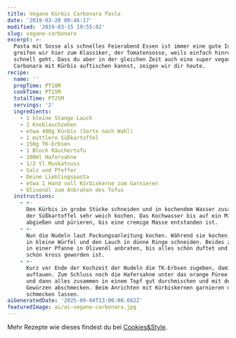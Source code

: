 ```yaml
---
title: Vegane Kürbis Carbonara Pasta
date: '2019-03-20 09:46:17'
modified: '2019-03-15 19:55:02'
slug: vegane-carbonara
excerpt: >-
  Pasta mit Sosse als schnelles Feierabend Essen ist immer eine gute Idee. Meist
  greifen wir hier zum Klassiker, der Tomatensosse, weils einfach hinreissend
  schnell geht. Dass du aber in der gleichen Zeit auch eine super vegane
  Carbonara mit Kürbis auftischen kannst, zeigen wir dir heute. 
recipe:
  name: ''
  prepTime: PT10M
  cookTime: PT15M
  totalTime: PT25M
  servings: '2'
  ingredients:
    - 1 kleine Stange Lauch
    - 2 Knoblauchzehen
    - etwa 400g Kürbis (Sorte nach Wahl)
    - 1 mittlere Süßkartoffel
    - 150g TK-Erbsen
    - 1 Block Räuchertofu
    - 100ml Hafersahne
    - 1/2 tl Muskatnuss
    - Salz und Pfeffer
    - Deine Lieblingspasta
    - etwa 1 Hand voll Kürbiskerne zum Garnieren
    - Olivenöl zum Anbraten des Tofus
  instructions:
    - >-
      Den Kürbis in grobe Stücke schneiden und in kochendem Wasser zusammen mit
      der Süßkartoffel sehr weich kochen. Das Kochwasser bis auf ein Minumum
      abgießen und pürieren, bis eine cremige Masse entstanden ist.
    - >-
      Nun die Nudeln laut Packungsanleitung kochen. Während sie kochen, den Tofu
      in kleine Würfel und den Lauch in dünne Ringe schneiden. Beides zusammen
      in einer Pfanne in Olivenöl anbraten, bis alles schön duftet und der Tofu
      schön kross geworden ist.
    - >-
      Kurz vor Ende der Kochzeit der Nudeln die TK-Erbsen zugeben, damit sie
      auftauen. Zum Schluss noch die Hafersahne unter das orange Püree mischen
      und dann alles zusammen in einem Topf gut durchmischen und mit den
      Gewürzen abschmecken. Beim Anrichten mit Kürbiskernen garnieren und
      schmecken lassen.
aiGeneratedDate: '2025-09-04T13:06:08.662Z'
featuredImage: ai/ai-vegane-carbonara.jpg
---
```


Mehr Rezepte wie dieses findest du bei [Cookies&Style](https://cookiesandstyle.at).
